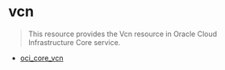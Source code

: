 # vcn

> This resource provides the Vcn resource in Oracle Cloud Infrastructure Core service.

- [oci_core_vcn](https://registry.terraform.io/providers/oracle/oci/latest/docs/resources/core_vcn)
